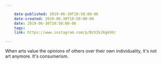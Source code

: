 ```yaml
---

    date-published: 2019-06-30T10:58:00-06
    date-created: 2019-06-30T10:58:00-06
    date: 2019-06-30T10:58:00-06
    tags:
    link: https://www.instagram.com/p/BzV2kJ6gk9X/

---
```


When arts value the opinions of others over their own individuality, it's not art anymore. It's consumerism.